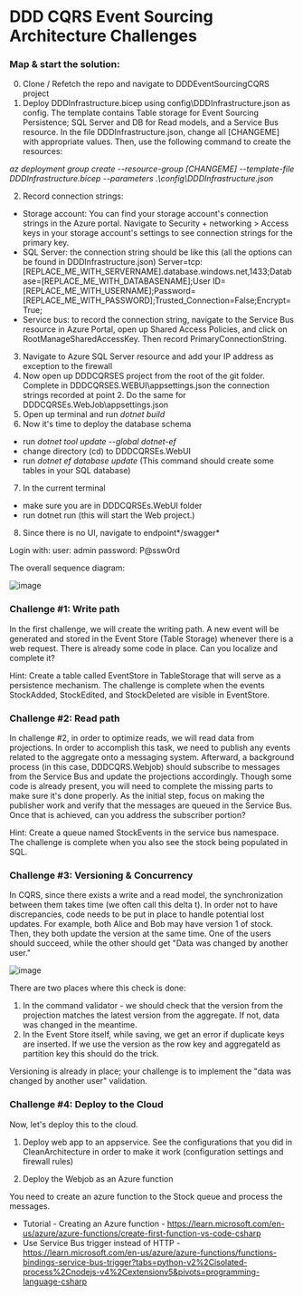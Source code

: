 # DDD CQRS Event Sourcing Architecture Challenges

### Map & start the solution:
0. Clone / Refetch the repo and navigate to DDDEventSourcingCQRS project
1. Deploy DDDInfrastructure.bicep using config\DDDInfrastructure.json as config. The template contains Table storage for Event Sourcing Persistence; SQL  Server and DB for Read models, and a Service Bus resource.
In the file DDDInfrastructure.json, change all [CHANGEME] with appropriate values. Then, use the following command to create the resources:

_az deployment group create --resource-group  [CHANGEME] --template-file DDDInfrastructure.bicep --parameters .\config\DDDInfrastructure.json_

2. Record connection strings:
- Storage account: You can find your storage account's connection strings in the Azure portal. Navigate to Security + networking > Access keys in your storage account's settings to see connection strings for  the primary key.
- SQL Server: the connection string should be like this (all the options can be found in DDDInfrastructure.json)
Server=tcp:[REPLACE_ME_WITH_SERVERNAME].database.windows.net,1433;Database=[REPLACE_ME_WITH_DATABASENAME];User ID=[REPLACE_ME_WITH_USERNAME];Password=[REPLACE_ME_WITH_PASSWORD];Trusted_Connection=False;Encrypt=True;
- Service bus: to record the connection string, navigate to the Service Bus resource in Azure Portal, open up Shared Access Policies, and click on RootManageSharedAccessKey. Then record PrimaryConnectionString.

3. Navigate to Azure SQL Server resource and add your IP address as exception to the firewall
4. Now open up DDDCQRSES project from the root of the git folder. Complete in DDDCQRSES.WEBUI\appsettings.json the connection strings recorded at point 2. Do the same for DDDCQRSEs.WebJob\appsettings.json
5. Open up terminal and run *dotnet build*
6. Now it's time to deploy the database schema
- run *dotnet tool update --global dotnet-ef*
- change directory (cd) to DDDCQRSEs.WebUI
- run *dotnet ef database update*
(This command should create some tables in your SQL database)
7. In the current terminal
- make sure you are in DDDCQRSEs.WebUI folder
- run dotnet run
(this will start the Web project.)
8. Since there is no UI, navigate to endpoint*/swagger*

Login with:
user: admin
password: P@ssw0rd

The overall sequence diagram:

![image](https://github.com/coroveiandrei/trainingsoftarchforcloud/assets/37452422/f502d235-16cf-48af-8917-fc170f909227)

### Challenge #1: Write path
In the first challenge, we will create the writing path. A new event will be generated and stored in the Event Store (Table Storage) whenever there is a web request.
There is  already some code in place.  Can you localize and complete it?

Hint: Create a table called EventStore in TableStorage that will serve as a persistence mechanism.
The challenge is complete when the events StockAdded, StockEdited, and StockDeleted are visible in EventStore.

### Challenge #2: Read path
In challenge #2, in order to optimize reads, we will read data from projections. 
In order to accomplish this task, we need to publish any events related to the aggregate onto a messaging system. Afterward, a background process (in this case, DDDCQRS.Webjob) should subscribe to messages from the Service Bus and update the projections accordingly. Though some code is already present, you will need to complete the missing parts to make sure it's done properly. As the initial step, focus on making the publisher work and verify that the messages are queued in the Service Bus. Once that is achieved, can you address the subscriber portion?

Hint: Create a queue named StockEvents in the service bus namespace.
The challenge is complete when you also see the stock being populated in SQL.

### Challenge #3: Versioning & Concurrency
In CQRS, since there exists a write and a read model, the synchronization between them takes time (we often call this delta t). In order not to have discrepancies, code needs to be put in place to handle potential lost updates. 
For example, both Alice and Bob may have version 1 of stock. Then, they both update the version at the same time. One of the users should succeed, while the other should get "Data was changed by another user."

![image](https://github.com/coroveiandrei/trainingsoftarchforcloud/assets/37452422/4f353a94-3213-4237-b8f1-854eba9da467)

There are two places where this check is done:
1. In the command validator - we should check that the version from the projection matches the latest version from the aggregate. If not, data was changed in the meantime.
2. In the Event Store itself, while saving, we get an error if duplicate keys are inserted. If we use the version as the row key and aggregateId as partition key this should do the trick.

Versioning is already in place; your challenge is to implement the "data was changed by another user" validation.

### Challenge #4: Deploy to the Cloud
Now, let's deploy this to the cloud.
1. Deploy web app to an appservice. 
See the configurations that you did in CleanArchitecture in order to make it work (configuration settings and firewall rules)

2. Deploy the Webjob as an Azure function

You need to create an azure function to the Stock queue and process the messages.
- Tutorial - Creating an Azure function - https://learn.microsoft.com/en-us/azure/azure-functions/create-first-function-vs-code-csharp
- Use Service Bus trigger instead of HTTP - https://learn.microsoft.com/en-us/azure/azure-functions/functions-bindings-service-bus-trigger?tabs=python-v2%2Cisolated-process%2Cnodejs-v4%2Cextensionv5&pivots=programming-language-csharp







